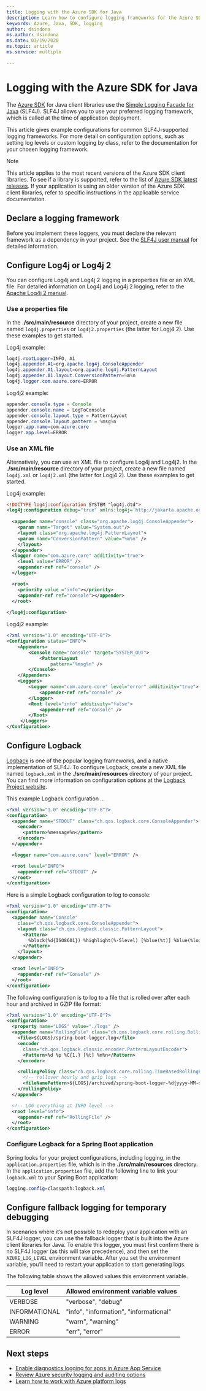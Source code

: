 ```yaml
---
title: Logging with the Azure SDK for Java
description: Learn how to configure logging frameworks for the Azure SDK for Java client libraries
keywords: Azure, Java, SDK, logging
author: dsindona
ms.author: dsindona
ms.date: 03/19/2020
ms.topic: article
ms.service: multiple

---
```


# Logging with the Azure SDK for Java

The [Azure SDK](https://azure.microsoft.com/en-us/downloads/) for Java client libraries use the [Simple Logging Facade for Java](https://www.slf4j.org/) (SLF4J). SLF4J allows you to use your preferred logging framework, which is called at the time of application deployment. 

This article gives example configurations for common SLF4J-supported logging frameworks. For more detail on configuration options, such as setting log levels or custom logging by class, refer to the documentation for your chosen logging framework.

> [!NOTE]
> This article applies to the most recent versions of the Azure SDK client libraries. To see if a library is supported, refer to the list of [Azure SDK latest releases](https://azure.github.io/azure-sdk/releases/latest/java.html). If your application is using an older version of the Azure SDK client libraries, refer to specific instructions in the applicable service documentation.

## Declare a logging framework

Before you implement these loggers, you must declare the relevant framework as a dependency in your project. See the  [SLF4J user manual](http://www.slf4j.org/manual.html#projectDep) for detailed information.

## Configure Log4j or Log4j 2

You can configure Log4j and Log4j 2 logging in a properties file or an XML file. For detailed information on Log4j and Log4j 2 logging, refer to the [Apache Log4j 2 manual](https://logging.apache.org/log4j/2.x/manual/configuration.html).

### Use a properties file

In the **./src/main/resource** directory of your project, create a new file named `log4j.properties` or `log4j2.properties` (the latter for Logj4 2). Use these examples to get started. 
 
Log4j example:

```java
log4j.rootLogger=INFO, A1
log4j.appender.A1=org.apache.log4j.ConsoleAppender
log4j.appender.A1.layout=org.apache.log4j.PatternLayout
log4j.appender.A1.layout.ConversionPattern=%m%n
log4j.logger.com.azure.core=ERROR
```

Log4j2 example:

```java
appender.console.type = Console
appender.console.name = LogToConsole
appender.console.layout.type = PatternLayout
appender.console.layout.pattern = %msg%n
logger.app.name=com.azure.core
logger.app.level=ERROR
```

### Use an XML file

Alternatively, you can use an XML file to configure Log4j and Log4j2. In the **./src/main/resource** directory of your project, create a new file named `log4j.xml` or `log4j2.xml` (the latter for Logj4 2). Use these examples to get started. 

Log4j example:

```xml
<!DOCTYPE log4j:configuration SYSTEM "log4j.dtd">
<log4j:configuration debug="true" xmlns:log4j='http://jakarta.apache.org/log4j/'>
 
  <appender name="console" class="org.apache.log4j.ConsoleAppender">
    <param name="Target" value="System.out"/>
    <layout class="org.apache.log4j.PatternLayout">
    <param name="ConversionPattern" value="%m%n" />
    </layout>
  </appender>
  <logger name="com.azure.core" additivity="true">
	<level value="ERROR" />
	<appender-ref ref="console" />
  </logger>

  <root>
    <priority value ="info"></priority>
    <appender-ref ref="console"></appender>
  </root>
 
</log4j:configuration>
```

Log4j2 example:

```xml
<?xml version="1.0" encoding="UTF-8"?>
<Configuration status="INFO">
    <Appenders>
        <Console name="console" target="SYSTEM_OUT">
            <PatternLayout
                pattern="%msg%n" />
        </Console>
    </Appenders>
    <Loggers>
        <Logger name="com.azure.core" level="error" additivity="true">
            <appender-ref ref="console" />
        </Logger>
        <Root level="info" additivity="false">
            <appender-ref ref="console" />
        </Root>
     </Loggers>
</Configuration>
```

## Configure Logback

[Logback](https://logback.qos.ch/manual/introduction.html) is one of the popular logging frameworks, and a native implementation of SLF4J. To configure Logback, create a new XML file named `logback.xml`  in the **./src/main/resources** directory of your project. You can find more information on configuration options at the [Logback Project website](https://logback.qos.ch/manual/configuration.html).

This example Logback configuration …

```xml
<?xml version="1.0" encoding="UTF-8"?>
<configuration>
  <appender name="STDOUT" class="ch.qos.logback.core.ConsoleAppender">
    <encoder>
      <pattern>%message%n</pattern>
    </encoder>
  </appender>

  <logger name="com.azure.core" level="ERROR" />

  <root level="INFO">
    <appender-ref ref="STDOUT" />
  </root>
</configuration>
```
Here is a simple Logback configuration to log to console:

```xml
<?xml version="1.0" encoding="UTF-8"?>
<configuration>
  <appender name="Console"
    class="ch.qos.logback.core.ConsoleAppender">
    <layout class="ch.qos.logback.classic.PatternLayout">
      <Pattern>
        %black(%d{ISO8601}) %highlight(%-5level) [%blue(%t)] %blue(%logger{100}): %msg%n%throwable
      </Pattern>
    </layout>
  </appender>

  <root level="INFO">
    <appender-ref ref="Console" />
  </root>
</configuration>
```

The following configuration is to log to a file that is rolled over after each hour and archived in GZIP file format:

```xml
<?xml version="1.0" encoding="UTF-8"?>
<configuration>
  <property name="LOGS" value="./logs" />
  <appender name="RollingFile" class="ch.qos.logback.core.rolling.RollingFileAppender">
    <file>${LOGS}/spring-boot-logger.log</file>
    <encoder
      class="ch.qos.logback.classic.encoder.PatternLayoutEncoder">
      <Pattern>%d %p %C{1.} [%t] %m%n</Pattern>
    </encoder>

    <rollingPolicy class="ch.qos.logback.core.rolling.TimeBasedRollingPolicy">
      <!-- rollover hourly and gzip logs -->
      <fileNamePattern>${LOGS}/archived/spring-boot-logger-%d{yyyy-MM-dd-HH}.log.gz</fileNamePattern>
    </rollingPolicy>
  </appender>

  <!-- LOG everything at INFO level -->
  <root level="info">
    <appender-ref ref="RollingFile" />
  </root>
</configuration>
```

### Configure Logback for a Spring Boot application

Spring looks for your project configurations, including logging, in the `application.properties` file, which is in the **./src/main/resources** directory. In the `application.properties` file, add the following line to link your `logback.xml` to your Spring Boot application:

```java
logging.config=classpath:logback.xml
```

## Configure fallback logging for temporary debugging

In scenarios where it’s not possible to redeploy your application with an SLF4J logger, you can use the fallback logger that is built into the Azure client libraries for Java. To enable this logger, you must first confirm there is no SLF4J logger (as this will take precedence), and then set the `AZURE_LOG_LEVEL` environment variable. After you set the environment variable, you’ll need to restart your application to start generating logs.

The following table shows the allowed values this environment variable.

|Log level   |Allowed environment variable values   |
|----------|-----------|
|VERBOSE   |"verbose", "debug"     |
|INFORMATIONAL|"info", "information", "informational"  |
|WARNING     |"warn", "warning"       |
|ERROR    |"err", "error"  |


## Next steps

- [Enable diagnostics logging for apps in Azure App Service](/azure/app-service/troubleshoot-diagnostic-logs) 
- [Review Azure security logging and auditing options](/azure/security/fundamentals/log-audit)
- [Learn how to work with Azure platform logs](/azure/azure-monitor/platform/platform-logs-overview)
